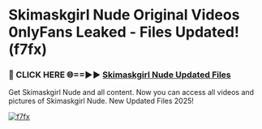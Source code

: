 # Skimaskgirl Nude Original Videos 0nlyFans Leaked - Files Updated! (f7fx)

<h3>🔴 CLICK HERE 🌐==►► <a href="https://tinyurl.com/5h6xmrr3" rel="nofollow">Skimaskgirl Nude Updated Files</a></h3>

Get Skimaskgirl Nude and all content. Now you can access all videos and pictures of Skimaskgirl Nude. New Updated Files 2025!

[![f7fx](https://i.imgur.com/KVD873Z.gif)](https://tinyurl.com/5h6xmrr3)
